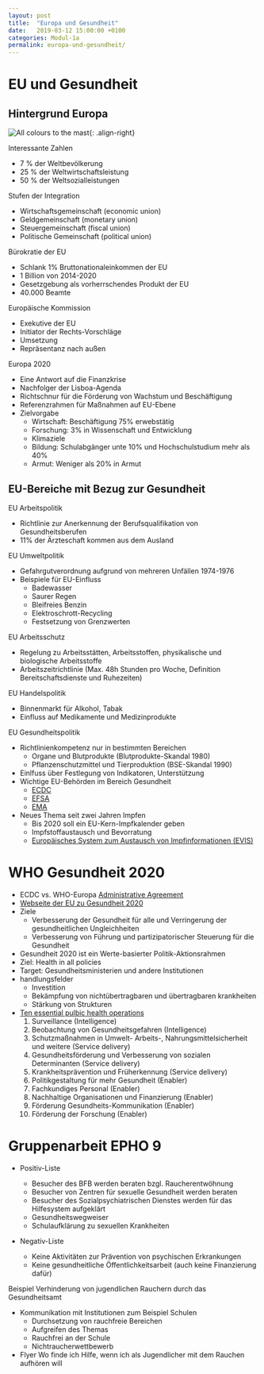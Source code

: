 ```yaml
---
layout: post
title:  "Europa und Gesundheit"
date:   2019-03-12 15:00:00 +0100
categories: Modul-1a
permalink: europa-und-gesundheit/
---
```


# EU und Gesundheit
## Hintergrund Europa
![All colours to the mast](http://www.cheminsdememoire.gouv.fr/sites/default/files/styles/article_simple_slide/public/affiche_en_faveur_de_leurope_toutes_nos_couleurs_au_mat_cph_m_seyre_coll_memorial_de_caen.jpg?itok=S14O8E_4){: .align-right}

Interessante Zahlen
  * 7 % der Weltbevölkerung
  * 25 % der Weltwirtschaftsleistung
  * 50 % der Weltsozialleistungen

Stufen der Integration
* Wirtschaftsgemeinschaft (economic union)
* Geldgemeinschaft (monetary union)
* Steuergemeinschaft (fiscal union)
* Politische Gemeinschaft (political union)

Bürokratie der EU
* Schlank 1% Bruttonationaleinkommen der EU
* 1 Billion von 2014-2020
* Gesetzgebung als vorherrschendes Produkt der EU
* 40.000 Beamte

Europäische Kommission
* Exekutive der EU
* Initiator der Rechts-Vorschläge
* Umsetzung
* Repräsentanz nach außen

Europa 2020
* Eine Antwort auf die Finanzkrise
* Nachfolger der Lisboa-Agenda
* Richtschnur für die Förderung von Wachstum und Beschäftigung
* Referenzrahmen für Maßnahmen auf EU-Ebene
* Zielvorgabe
  - Wirtschaft: Beschäftigung 75% erwebstätig
  - Forschung: 3% in Wissenschaft und Entwicklung
  - Klimaziele
  - Bildung: Schulabgänger unte 10% und Hochschulstudium mehr als 40%
  - Armut: Weniger als 20% in Armut

## EU-Bereiche mit Bezug zur Gesundheit

EU Arbeitspolitik
* Richtlinie zur Anerkennung der Berufsqualifikation von Gesundheitsberufen
* 11% der Ärzteschaft kommen aus dem Ausland

EU Umweltpolitik
* Gefahrgutverordnung aufgrund von mehreren Unfällen 1974-1976
* Beispiele für EU-Einfluss
  - Badewasser
  - Saurer Regen
  - Bleifreies Benzin
  - Elektroschrott-Recycling
  - Festsetzung von Grenzwerten

EU Arbeitsschutz
* Regelung zu Arbeitsstätten, Arbeitsstoffen, physikalische und biologische Arbeitsstoffe
* Arbeitszeitrichtlinie (Max. 48h Stunden pro Woche, Definition Bereitschaftsdienste und Ruhezeiten)

EU Handelspolitik
* Binnenmarkt für Alkohol, Tabak
* Einfluss auf Medikamente und Medizinprodukte

EU Gesundheitspolitik
* Richtlinienkompetenz nur in bestimmten Bereichen
  * Organe und Blutprodukte (Blutprodukte-Skandal 1980)
  * Pflanzenschutzmittel und Tierproduktion (BSE-Skandal 1990)
* Einlfuss über Festlegung von Indikatoren, Unterstützung
* Wichtige EU-Behörden im Bereich Gesundheit
  - [ECDC](https://ecdc.europa.eu/en/home)
  - [EFSA](http://www.efsa.europa.eu/)
  - [EMA](https://www.ema.europa.eu/en)
* Neues Thema seit zwei Jahren Impfen
  - Bis 2020 soll ein EU-Kern-Impfkalender geben
  - Impfstoffaustausch und Bevorratung
  - [Europäisches System zum Austausch von Impfinformationen (EVIS)](https://ecdc.europa.eu/en/immunisation-vaccines/immunisation-information-systems)

# WHO Gesundheit 2020
* ECDC vs. WHO-Europa [Administrative Agreement](https://ecdc.europa.eu/en/news-events/ecdc-and-whoeurope-have-signed-new-administrative-agreement)
* [Webseite der EU zu Gesundheit 2020](http://www.euro.who.int/de/health-topics/health-policy/health-2020-the-european-policy-for-health-and-well-being/about-health-2020)
* Ziele
  - Verbesserung der Gesundheit für alle und Verringerung der gesundheitlichen Ungleichheiten
  - Verbesserung von Führung und partizipatorischer Steuerung für die Gesundheit
* Gesundheit 2020 ist ein Werte-basierter Politik-Aktionsrahmen
* Ziel: Health in all policies
* Target: Gesundheitsministerien und andere Institutionen
* handlungsfelder
  - Investition
  - Bekämpfung von nichtübertragbaren und übertragbaren krankheiten
  - Stärkung von Strukturen
* [Ten essential pulbic health operations](http://www.euro.who.int/en/health-topics/Health-systems/public-health-services/policy/the-10-essential-public-health-operations)
  1. Surveillance (Intelligence)
  2. Beobachtung von Gesundheitsgefahren (Intelligence)
  3. Schutzmaßnahmen in Umwelt- Arbeits-, Nahrungsmittelsicherheit und weitere (Service delivery)
  4. Gesundheitsförderung und Verbesserung von sozialen Determinanten (Service delivery)
  5. Krankheitsprävention und Früherkennung (Service delivery)
  6. Politikgestaltung für mehr Gesundheit (Enabler)
  7. Fachkundiges Personal (Enabler)
  8. Nachhaltige Organisationen und Finanzierung (Enabler)
  9. Förderung Gesundheits-Kommunikation (Enabler)
  10. Förderung der Forschung (Enabler)

# Gruppenarbeit EPHO 9
* Positiv-Liste
  - Besucher des BFB werden beraten bzgl. Raucherentwöhnung
  - Besucher von Zentren für sexuelle Gesundheit werden beraten
  - Besucher des Sozialpsychiatrischen Dienstes werden für das Hilfesystem aufgeklärt
  - Gesundheitswegweiser
  - Schulaufklärung zu sexuellen Krankheiten

* Negativ-Liste
  - Keine Aktivitäten zur Prävention von psychischen Erkrankungen
  - Keine gesundheitliche Öffentlichkeitsarbeit (auch keine Finanzierung dafür)

Beispiel Verhinderung von jugendlichen Rauchern durch das Gesundheitsamt
* Kommunikation mit Institutionen zum Beispiel Schulen
  - Durchsetzung von rauchfreie Bereichen
  - Aufgreifen des Themas
  - Rauchfrei an der Schule
  - Nichtraucherwettbewerb
* Flyer Wo finde ich Hilfe, wenn ich als Jugendlicher mit dem Rauchen aufhören will
